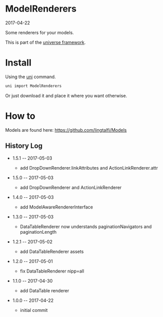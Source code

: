 ModelRenderers
=================
2017-04-22


Some renderers for your models.



This is part of the [universe framework](https://github.com/karayabin/universe-snapshot).


Install
==========
Using the [uni](https://github.com/lingtalfi/universe-naive-importer) command.
```bash
uni import ModelRenderers
```

Or just download it and place it where you want otherwise.


How to
==========

Models are found here: https://github.com/lingtalfi/Models




History Log
------------------
    
- 1.5.1 -- 2017-05-03

    - add DropDownRenderer.linkAttributes and ActionLinkRenderer.attr
    
- 1.5.0 -- 2017-05-03

    - add DropDownRenderer and ActionLinkRenderer
    
- 1.4.0 -- 2017-05-03

    - add ModelAwareRendererInterface
    
- 1.3.0 -- 2017-05-03

    - DataTableRenderer now understands paginationNavigators and paginationLength
    
- 1.2.1 -- 2017-05-02

    - add DataTableRenderer assets
    
- 1.2.0 -- 2017-05-01

    - fix DataTableRenderer nipp=all
    
- 1.1.0 -- 2017-04-30

    - add DataTable renderer
    
- 1.0.0 -- 2017-04-22

    - initial commit